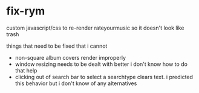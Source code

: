 # fix-rym
custom javascript/css to re-render rateyourmusic so it doesn't look like trash

things that need to be fixed that i cannot
- non-square album covers render improperly
- window resizing needs to be dealt with better i don't know how to do that help
- clicking out of search bar to select a searchtype clears text. i predicted this behavior but i don't know of any alternatives
